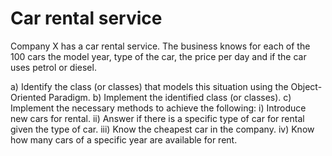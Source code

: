 # Car rental service
Company X has a car rental service. The business knows for each of the 100 cars the model year, type of the car, the price per day and if the car uses petrol or diesel.

a)  Identify the class (or classes) that models this situation using the Object-Oriented Paradigm. 
b)  Implement the identified class (or classes).
c)  Implement the necessary methods to achieve the following:
i)  Introduce new cars for rental.
ii) Answer if there is a specific type of car for rental given the type of car.
iii)    Know the cheapest car in the company.
iv) Know how many cars of a specific year are available for rent.